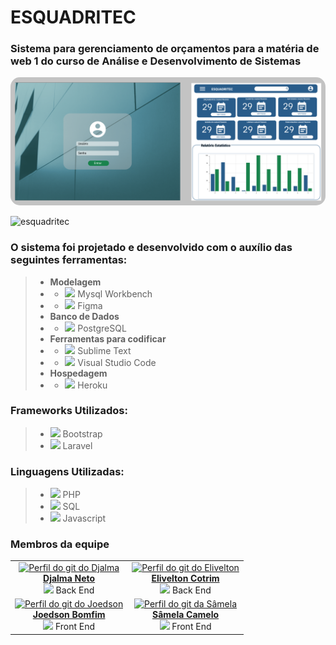# ESQUADRITEC

### **Sistema para gerenciamento de orçamentos para a matéria de web 1 do curso de Análise e Desenvolvimento de Sistemas**

<!-- <img style="border-radius:15px"  alt="PrintScreen" src="imagens/tela_home.png"/> -->
<img style="border-radius:15px"  alt="Imagem da tela inicial" src="Esquadritec/imagens/telas.png"/>

![esquadritec](Esquadritec/documentos/esquadritec.gif)

<!-- ![alt text](BD.png) -->

 ### O sistema foi projetado e desenvolvido com o auxílio das seguintes ferramentas:
>  - **Modelagem**
> -  - <img src="https://img.icons8.com/color/20/4a90e2/mysql-logo.png" width="4.5%"/> Mysql Workbench 
> -  - <img src="https://img.icons8.com/fluent/48/000000/figma.png" width="3.3%"/> Figma
> - **Banco de Dados**
> - - <img src="https://img.icons8.com/color/20/000000/postgreesql.png"/> PostgreSQL
> - **Ferramentas para codificar**
> - -  <img src="https://img.icons8.com/fluent/20/000000/sublime-text.png"/>  Sublime Text
> - - <img src="https://img.icons8.com/fluent/20/000000/visual-studio-code-2019.png"/> Visual Studio Code
>  - **Hospedagem**
>  - - <img src="https://img.icons8.com/color/20/000000/heroku.png"/> Heroku

### Frameworks Utilizados:
>  - <img src="https://img.icons8.com/color/48/000000/bootstrap.png" width="3.3%"/> Bootstrap
>  - <img src="https://img.icons8.com/fluent/48/000000/laravel.png" width="3.3%"/> Laravel

 ### Linguagens Utilizadas:
> - <img src="https://img.icons8.com/ios-filled/20/4a90e2/php-logo.png"/> PHP
> - <img src="https://img.icons8.com/metro/20/000000/sql.png" width="2%"/> SQL
> - <img src="https://img.icons8.com/color/20/000000/javascript.png"/> Javascript

### **Membros da equipe** 
<table align="center">
	    <tr>
	        <td align="center">
	            <a href="https://github.com/Djalma-Neto">
	                <img alt="Perfil do git do Djalma" width="110" src="https://avatars.githubusercontent.com/u/64264886?s=460&u=ca26b98ae91465e9101d272a62809832d7f60ff3&v=4"/>
	                <br/>
	                <b>Djalma Neto</b>
	            </a>
	            <br><img src="https://img.icons8.com/ultraviolet/40/000000/elephant.png" width="12%"/> Back End</br>
	        </td>
          <td align="center">
	            <a href="https://github.com/EliveltonCotrim">
	                <img alt="Perfil do git do Elivelton" width="110" src="https://avatars.githubusercontent.com/u/54777067?v=4"/>
	                <br/>
	                <b>Elivelton Cotrim</b>
	            </a>
	            <br><img src="https://img.icons8.com/ultraviolet/40/000000/elephant.png" width="12%"/> Back End</br>
	        </td>
	    </tr>
	        <td align="center">
	            <a href="https://github.com/Joedson-Bomfim">
	                <img alt="Perfil do git do Joedson" width="110" src="https://avatars.githubusercontent.com/u/60985442?s=460&u=927c910cb65c33d61d844872645eee90e163c257&v=4"/>
	                <br/>
	                <b>Joedson Bomfim</b>
	            </a>
	            <br><img src="https://img.icons8.com/nolan/40/laptop.png" width="12%"/> Front End</br>
	        </td>
	        <td align="center">
	            <a href="https://github.com/samelabrito"> 
			    <img alt="Perfil do git da Sâmela" width="110" src="https://avatars.githubusercontent.com/u/69491431?s=400&u=384f3b68461c6128771908463eded48e1265735e&v=4">
	                <br/>
			<b>Sâmela Camelo</b>
	            </a>
	            <br><img src="https://img.icons8.com/nolan/40/laptop.png" width="12%"/> Front End</br>
	        </td>
	    </tr>
</table>

<!--
### Acesse o sistema por aqui
- <a alt="sistema esquadritec" href="www.sistema.com">Sistema Esquadritec</a>

-->
